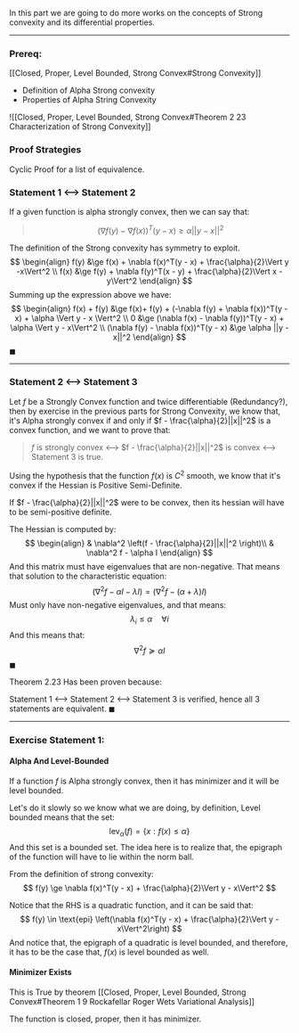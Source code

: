 In this part we are going to do more works on the concepts of 
Strong convexity and its differential properties. 

---
### Prereq: 
[[Closed, Proper, Level Bounded, Strong Convex#Strong Convexity]]
* Definition of Alpha Strong convexity
* Properties of Alpha String Convexity

![[Closed, Proper, Level Bounded, Strong Convex#Theorem 2 23 Characterization of Strong Convexity]]


### Proof Strategies
Cyclic Proof for a list of equivalence. 

### Statement 1 <--> Statement 2
If a given function is alpha strongly convex, then we can say that: 
> $$(\nabla f(y) - \nabla f(x))^T(y - x)\ge \alpha ||y - x||^2$$ 

The definition of the Strong convexity has symmetry to exploit. 
$$
\begin{align}
	f(y) &\ge f(x) + \nabla f(x)^T(y - x) + \frac{\alpha}{2}\Vert  y -x\Vert^2
	\\
	f(x) &\ge f(y) + \nabla f(y)^T(x - y) + \frac{\alpha}{2}\Vert  x - y\Vert^2
\end{align}
$$
Summing up the expression above we have: 
$$
\begin{align}
	f(x) + f(y) &\ge f(x)+ f(y) 
	+ (-\nabla f(y) + \nabla f(x))^T(y - x) + \alpha \Vert y - x \Vert^2
	\\
	0 &\ge (\nabla f(x) - \nabla f(y))^T(y - x) + \alpha
	\Vert y - x\Vert^2
	\\
	(\nabla f(y) - \nabla f(x))^T(y - x) &\ge \alpha ||y - x||^2
\end{align}
$$
$\blacksquare$

---
### Statement 2 <--> Statement 3

Let $f$ be a Strongly Convex function and twice differentiable (Redundancy?), then by exercise in the previous parts for Strong Convexity, we know that, it's Alpha strongly convex if and only if $f - \frac{\alpha}{2}||x||^2$  is a convex function, and we want to prove that:

> $f$ is strongly convex <--> $f - \frac{\alpha}{2}||x||^2$ is convex <--> Statement 3 is true. 

Using the hypothesis that the function $f(x)$ is $C^2$ smooth, we know that it's convex if the Hessian is Positive Semi-Definite. 

If $f - \frac{\alpha}{2}||x||^2$ were to be convex, then its hessian will have to be semi-positive definite. 

The Hessian is computed by: 
$$
\begin{align}
	& \nabla^2
	\left(f - \frac{\alpha}{2}||x||^2
	\right)\\
	& \nabla^2 f - \alpha I
\end{align}
$$
And this matrix must have eigenvalues that are non-negative. That means that solution to the characteristic equation: 
$$
(\nabla^2 f - \alpha I - \lambda I) = (\nabla^2 f - (\alpha + \lambda)I)
$$
Must only have non-negative eigenvalues, and that means: 
$$
\lambda_i \le \alpha \quad \forall i
$$
And this means that: 
$$
\nabla^2f \succcurlyeq \alpha I
$$
$\blacksquare$

Theorem 2.23 Has been proven because: 

Statement 1 <--> Statement 2 <--> Statement 3 is verified, hence all 3 statements are equivalent. 
$\blacksquare$

---
### Exercise Statement 1:
#### Alpha And Level-Bounded

If a function $f$ is Alpha strongly convex, then it has minimizer and it will be level bounded.

Let's do it slowly so we know what we are doing, by definition, Level bounded means that the set: 
$$
\text{lev}_\alpha(f) = \{x: f(x)\le \alpha\}
$$
And this set is a bounded set. The idea here is to realize that, the epigraph of the function will have to lie within the norm ball. 

From the definition of strong convexity: 
$$
f(y) \ge \nabla f(x)^T(y - x) + \frac{\alpha}{2}\Vert y - x\Vert^2
$$

Notice that the RHS is a quadratic function, and it can be said that: 
$$
f(y) \in
\text{epi}
\left(\nabla f(x)^T(y - x) + \frac{\alpha}{2}\Vert y - x\Vert^2\right)
$$
And notice that, the epigraph of a quadratic is level bounded, and therefore, it has to be the case that, $f(x)$ is level bounded as well. 

#### Minimizer Exists

This is True by theorem [[Closed, Proper, Level Bounded, Strong Convex#Theorem 1 9 Rockafellar Roger Wets Variational Analysis]]

The function is closed, proper, then it has minimizer. 
